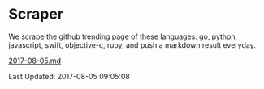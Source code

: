 # Scraper

We scrape the github trending page of these languages: go, python, javascript, swift, objective-c, ruby, and push a markdown result everyday.

[2017-08-05.md](https://github.com/henson/Scraper/blob/master/2017-08-05.md)

Last Updated: 2017-08-05 09:05:08